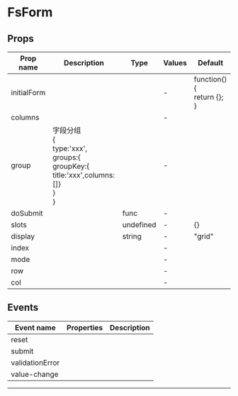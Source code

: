 # FsForm

## Props

| Prop name   | Description                                                                                  | Type      | Values | Default                          |
| ----------- | -------------------------------------------------------------------------------------------- | --------- | ------ | -------------------------------- |
| initialForm |                                                                                              |           | -      | function() {<br> return {};<br>} |
| columns     |                                                                                              |           | -      |                                  |
| group       | 字段分组<br>{<br> type:'xxx',<br> groups:{<br> groupKey:{ title:'xxx',columns:[]}<br> }<br>} |           | -      |                                  |
| doSubmit    |                                                                                              | func      | -      |                                  |
| slots       |                                                                                              | undefined | -      | {}                               |
| display     |                                                                                              | string    | -      | "grid"                           |
| index       |                                                                                              |           | -      |                                  |
| mode        |                                                                                              |           | -      |                                  |
| row         |                                                                                              |           | -      |                                  |
| col         |                                                                                              |           | -      |                                  |

## Events

| Event name      | Properties | Description |
| --------------- | ---------- | ----------- |
| reset           |            |
| submit          |            |
| validationError |            |
| value-change    |            |

---
